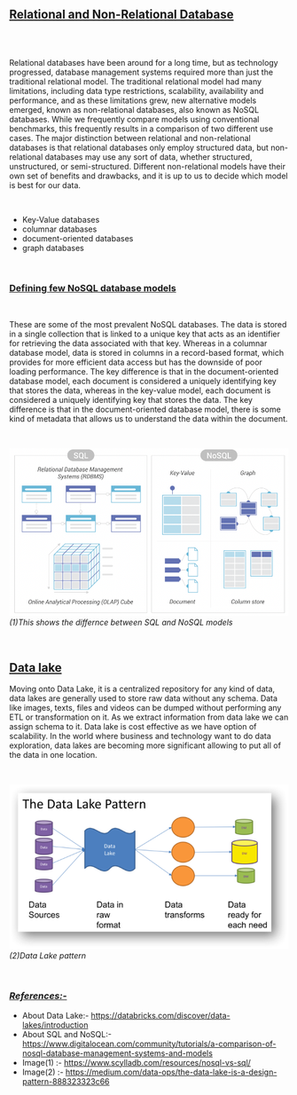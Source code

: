 ## **<u>Relational and Non-Relational Database</u>**
<br>
<br>
<p>Relational databases have been around for a long time, but as technology progressed, database management systems required more than just the traditional relational model. The traditional relational model had many limitations, including data type restrictions, scalability, availability and performance, and as these limitations grew, new alternative models emerged, known as non-relational databases, also known as NoSQL databases. While we frequently compare models using conventional benchmarks, this frequently results in a comparison of two different use cases. The major distinction between relational and non-relational databases is that relational databases only employ structured data, but non-relational databases may use any sort of data, whether structured, unstructured, or semi-structured. Different non-relational models have their own set of benefits and drawbacks, and it is up to us to decide which model is best for our data.</p>

<br>

* Key-Value databases
* columnar databases
* document-oriented databases
* graph databases 

<br>

### **<u>Defining few NoSQL database models**</u>
<br>
<p>These are some of the most prevalent NoSQL databases. The data is stored in a single collection that is linked to a unique key that acts as an identifier for retrieving the data associated with that key. Whereas in a columnar database model, data is stored in columns in a record-based format, which provides for more efficient data access but has the downside of poor loading performance. The key difference is that in the document-oriented database model, each document is considered a uniquely identifying key that stores the data, whereas in the key-value model, each document is considered a uniquely identifying key that stores the data. The key difference is that in the document-oriented database model, there is some kind of metadata that allows us to understand the data within the document.</p>

<br>

![title](Images/602hw.png)
*(1)This shows the differnce between SQL and NoSQL models*

<br>

## **<u>Data lake</u>**
<p>Moving onto Data Lake, it is a centralized repository for any kind of data, data lakes are generally used to store raw data without any schema. Data like images, texts, files and videos can be dumped without performing any ETL or transformation on it. As we extract information from data lake we can assign schema to it. Data lake is cost effective as we have option of scalability. In the world where business and technology want to do data exploration, data lakes are becoming more significant allowing to put all of the data in one location.  </p>

<br>

![title](Images/602hw1.png)
<br>
*(2)Data Lake pattern*

<br>

### *<u>References:-</u>*
- About Data Lake:- https://databricks.com/discover/data-lakes/introduction
- About SQL and NoSQL:- https://www.digitalocean.com/community/tutorials/a-comparison-of-nosql-database-management-systems-and-models
- Image(1) :- https://www.scylladb.com/resources/nosql-vs-sql/
- Image(2) :- https://medium.com/data-ops/the-data-lake-is-a-design-pattern-888323323c66
